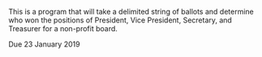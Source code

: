 This is a program that will take a delimited string of ballots and determine who won the positions of President, Vice President, Secretary, and Treasurer for a non-profit board.

Due 23 January 2019

